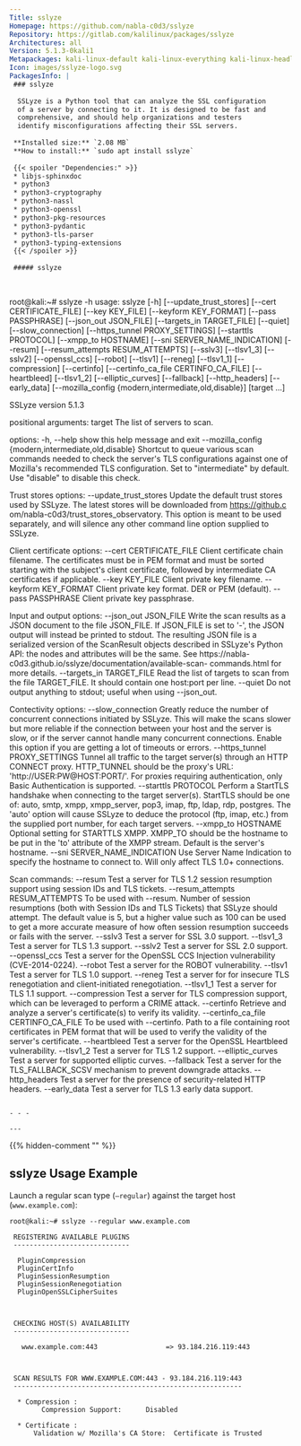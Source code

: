 ```yaml
---
Title: sslyze
Homepage: https://github.com/nabla-c0d3/sslyze
Repository: https://gitlab.com/kalilinux/packages/sslyze
Architectures: all
Version: 5.1.3-0kali1
Metapackages: kali-linux-default kali-linux-everything kali-linux-headless kali-linux-large kali-tools-information-gathering kali-tools-web 
Icon: images/sslyze-logo.svg
PackagesInfo: |
 ### sslyze
 
  SSLyze is a Python tool that can analyze the SSL configuration
  of a server by connecting to it. It is designed to be fast and
  comprehensive, and should help organizations and testers
  identify misconfigurations affecting their SSL servers.
 
 **Installed size:** `2.08 MB`  
 **How to install:** `sudo apt install sslyze`  
 
 {{< spoiler "Dependencies:" >}}
 * libjs-sphinxdoc 
 * python3
 * python3-cryptography 
 * python3-nassl 
 * python3-openssl
 * python3-pkg-resources
 * python3-pydantic 
 * python3-tls-parser 
 * python3-typing-extensions
 {{< /spoiler >}}
 
 ##### sslyze
 
 
 ```
 root@kali:~# sslyze -h
 usage: sslyze [-h] [--update_trust_stores] [--cert CERTIFICATE_FILE]
               [--key KEY_FILE] [--keyform KEY_FORMAT] [--pass PASSPHRASE]
               [--json_out JSON_FILE] [--targets_in TARGET_FILE] [--quiet]
               [--slow_connection] [--https_tunnel PROXY_SETTINGS]
               [--starttls PROTOCOL] [--xmpp_to HOSTNAME]
               [--sni SERVER_NAME_INDICATION] [--resum]
               [--resum_attempts RESUM_ATTEMPTS] [--sslv3] [--tlsv1_3]
               [--sslv2] [--openssl_ccs] [--robot] [--tlsv1] [--reneg]
               [--tlsv1_1] [--compression] [--certinfo]
               [--certinfo_ca_file CERTINFO_CA_FILE] [--heartbleed] [--tlsv1_2]
               [--elliptic_curves] [--fallback] [--http_headers] [--early_data]
               [--mozilla_config {modern,intermediate,old,disable}]
               [target ...]
 
 SSLyze version 5.1.3
 
 positional arguments:
   target                The list of servers to scan.
 
 options:
   -h, --help            show this help message and exit
   --mozilla_config {modern,intermediate,old,disable}
                         Shortcut to queue various scan commands needed to
                         check the server's TLS configurations against one of
                         Mozilla's recommended TLS configuration. Set to
                         "intermediate" by default. Use "disable" to disable
                         this check.
 
 Trust stores options:
   --update_trust_stores
                         Update the default trust stores used by SSLyze. The
                         latest stores will be downloaded from https://github.c
                         om/nabla-c0d3/trust_stores_observatory. This option is
                         meant to be used separately, and will silence any
                         other command line option supplied to SSLyze.
 
 Client certificate options:
   --cert CERTIFICATE_FILE
                         Client certificate chain filename. The certificates
                         must be in PEM format and must be sorted starting with
                         the subject's client certificate, followed by
                         intermediate CA certificates if applicable.
   --key KEY_FILE        Client private key filename.
   --keyform KEY_FORMAT  Client private key format. DER or PEM (default).
   --pass PASSPHRASE     Client private key passphrase.
 
 Input and output options:
   --json_out JSON_FILE  Write the scan results as a JSON document to the file
                         JSON_FILE. If JSON_FILE is set to '-', the JSON output
                         will instead be printed to stdout. The resulting JSON
                         file is a serialized version of the ScanResult objects
                         described in SSLyze's Python API: the nodes and
                         attributes will be the same. See https://nabla-
                         c0d3.github.io/sslyze/documentation/available-scan-
                         commands.html for more details.
   --targets_in TARGET_FILE
                         Read the list of targets to scan from the file
                         TARGET_FILE. It should contain one host:port per line.
   --quiet               Do not output anything to stdout; useful when using
                         --json_out.
 
 Contectivity options:
   --slow_connection     Greatly reduce the number of concurrent connections
                         initiated by SSLyze. This will make the scans slower
                         but more reliable if the connection between your host
                         and the server is slow, or if the server cannot handle
                         many concurrent connections. Enable this option if you
                         are getting a lot of timeouts or errors.
   --https_tunnel PROXY_SETTINGS
                         Tunnel all traffic to the target server(s) through an
                         HTTP CONNECT proxy. HTTP_TUNNEL should be the proxy's
                         URL: 'http://USER:PW@HOST:PORT/'. For proxies
                         requiring authentication, only Basic Authentication is
                         supported.
   --starttls PROTOCOL   Perform a StartTLS handshake when connecting to the
                         target server(s). StartTLS should be one of: auto,
                         smtp, xmpp, xmpp_server, pop3, imap, ftp, ldap, rdp,
                         postgres. The 'auto' option will cause SSLyze to
                         deduce the protocol (ftp, imap, etc.) from the
                         supplied port number, for each target servers.
   --xmpp_to HOSTNAME    Optional setting for STARTTLS XMPP. XMPP_TO should be
                         the hostname to be put in the 'to' attribute of the
                         XMPP stream. Default is the server's hostname.
   --sni SERVER_NAME_INDICATION
                         Use Server Name Indication to specify the hostname to
                         connect to. Will only affect TLS 1.0+ connections.
 
 Scan commands:
   --resum               Test a server for TLS 1.2 session resumption support
                         using session IDs and TLS tickets.
   --resum_attempts RESUM_ATTEMPTS
                         To be used with --resum. Number of session resumptions
                         (both with Session IDs and TLS Tickets) that SSLyze
                         should attempt. The default value is 5, but a higher
                         value such as 100 can be used to get a more accurate
                         measure of how often session resumption succeeds or
                         fails with the server.
   --sslv3               Test a server for SSL 3.0 support.
   --tlsv1_3             Test a server for TLS 1.3 support.
   --sslv2               Test a server for SSL 2.0 support.
   --openssl_ccs         Test a server for the OpenSSL CCS Injection
                         vulnerability (CVE-2014-0224).
   --robot               Test a server for the ROBOT vulnerability.
   --tlsv1               Test a server for TLS 1.0 support.
   --reneg               Test a server for for insecure TLS renegotiation and
                         client-initiated renegotiation.
   --tlsv1_1             Test a server for TLS 1.1 support.
   --compression         Test a server for TLS compression support, which can
                         be leveraged to perform a CRIME attack.
   --certinfo            Retrieve and analyze a server's certificate(s) to
                         verify its validity.
   --certinfo_ca_file CERTINFO_CA_FILE
                         To be used with --certinfo. Path to a file containing
                         root certificates in PEM format that will be used to
                         verify the validity of the server's certificate.
   --heartbleed          Test a server for the OpenSSL Heartbleed
                         vulnerability.
   --tlsv1_2             Test a server for TLS 1.2 support.
   --elliptic_curves     Test a server for supported elliptic curves.
   --fallback            Test a server for the TLS_FALLBACK_SCSV mechanism to
                         prevent downgrade attacks.
   --http_headers        Test a server for the presence of security-related
                         HTTP headers.
   --early_data          Test a server for TLS 1.3 early data support.
 ```
 
 - - -
 
---
```

{{% hidden-comment "<!--Do not edit anything above this line-->" %}}

## sslyze Usage Example

Launch a regular scan type (`–regular`) against the target host (`www.example.com`):

```
root@kali:~# sslyze --regular www.example.com

 REGISTERING AVAILABLE PLUGINS
 -----------------------------

  PluginCompression
  PluginCertInfo
  PluginSessionResumption
  PluginSessionRenegotiation
  PluginOpenSSLCipherSuites



 CHECKING HOST(S) AVAILABILITY
 -----------------------------

   www.example.com:443                 => 93.184.216.119:443



 SCAN RESULTS FOR WWW.EXAMPLE.COM:443 - 93.184.216.119:443
 ---------------------------------------------------------

  * Compression :
        Compression Support:      Disabled

  * Certificate :
      Validation w/ Mozilla's CA Store:  Certificate is Trusted
```

